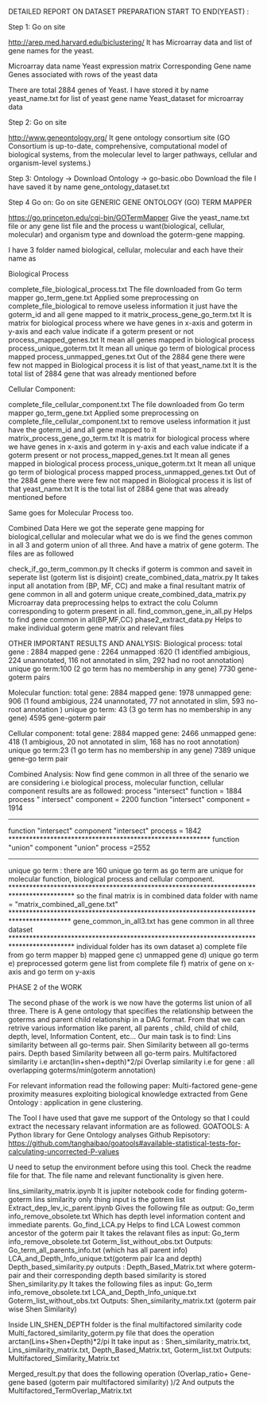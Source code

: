 DETAILED REPORT ON DATASET PREPARATION START TO END(YEAST) :

Step 1:  Go on site 

http://arep.med.harvard.edu/biclustering/
It has Microarray data and list of gene names for the yeast.

Microarray data name 
Yeast expression matrix
Corresponding Gene name
Genes associated with rows of the yeast data
 
There are total 2884 genes of Yeast.
I have stored it by name yeast_name.txt for list of yeast gene name
Yeast_dataset for microarray data

Step 2:  Go on site

http://www.geneontology.org/
It gene ontology consortium site
(GO Consortium is   up-to-date, comprehensive, computational model of biological systems, from the molecular level to larger pathways, cellular and organism-level systems.)

Step 3: Ontology -> Download Ontology ->  go-basic.obo 
Download the file  I have saved it by name gene_ontology_dataset.txt 


Step 4 Go on:  Go on site 
GENERIC GENE ONTOLOGY (GO) TERM MAPPER

https://go.princeton.edu/cgi-bin/GOTermMapper
Give the yeast_name.txt file or any gene list file and the process u want(biological, cellular, molecular) and organism type and download the goterm-gene mapping.

I have 3 folder named biological, cellular, molecular and each have their name as 

Biological Process

complete_file_biological_process.txt
The file downloaded from Go term mapper
go_term_gene.txt
Applied some preprocessing on complete_file_biological to remove useless information it just have the goterm_id and all gene mapped to it
matrix_process_gene_go_term.txt
It is matrix for biological process where we have genes in x-axis and goterm in y-axis and each value indicate if a goterm present or not
process_mapped_genes.txt
It mean all genes mapped in biological process
process_unique_goterm.txt
It mean all unique go term of biological process mapped
process_unmapped_genes.txt
Out of the 2884 gene there were few not mapped in Biological process it is list of that
yeast_name.txt
It is the total list of 2884 gene that was already mentioned before

Cellular Component:

complete_file_cellular_component.txt
The file downloaded from Go term mapper
go_term_gene.txt
Applied some preprocessing on complete_file_cellular_component.txt to remove useless information it just have the goterm_id and all gene mapped to it
matrix_process_gene_go_term.txt
It is matrix for biological process where we have genes in x-axis and goterm in y-axis and each value indicate if a goterm present or not
process_mapped_genes.txt
It mean all genes mapped in biological process
process_unique_goterm.txt
It mean all unique go term of biological process mapped
process_unmapped_genes.txt
Out of the 2884 gene there were few not mapped in Biological process it is list of that
yeast_name.txt
It is the total list of 2884 gene that was already mentioned before

Same goes for Molecular Process too.

Combined Data
Here we got the seperate gene mapping for biological,cellular and molecular what we do is we find the genes common in all 3 and goterm union of all three. And have a matrix of gene goterm.
The files are as followed

check_if_go_term_common.py
It checks if goterm is common and saveit in seperate list (goterm list is disjoint)
create_combined_data_matrix.py
It takes input all anotation from (BP, MF, CC) and make a final resultant matrix of gene common in all and goterm unique 
create_combined_data_matrix.py
Microarray data preprocessing helps to extract the colu
Column corresponding to goterm present in all.
find_common_gene_in_all.py
Helps to find gene common in all(BP,MF,CC)
phase2_extract_data.py
Helps to make individual goterm gene matrix and relevant files

OTHER IMPORTANT RESULTS AND ANALYSIS:
Biological process:
 total gene : 2884 
mapped gene : 2264
 unmapped :620 (1 identified ambigious,  224 unannotated, 116 not annotated in slim, 292 had no root annotation) 
unique go term:100 (2 go term has no membership in any gene) 
7730 gene-goterm pairs 

Molecular function: 
total gene: 2884
 mapped gene: 1978 
unmapped gene: 906 (1 found ambigious, 224 unannotated, 77 not annotated in slim, 593 no-root annotation ) unique go term: 43 (3 go term has no membership in any gene) 
4595 gene-goterm pair 

Cellular component: 
total gene: 2884 
mapped gene: 2466
 unmapped gene: 418 (1 ambigious, 20 not annotated in slim, 168 has no root annotation) 
unique go term:23 (1 go term has no membership in any gene) 
7389 unique gene-go term pair 

Combined Analysis:
Now find gene common in all three of the senario we are considering i.e biological process, molecular function, cellular component results are as followed: 
process "intersect" function = 1884 
process " intersect" component = 2200
 function "intersect" component = 1914
 ********************************************************* 
function "intersect" component "intersect" process = 1842 **********************************************************
 function "union" component "union" process =2552 
********************************************************** 
 unique go term : there are 160 unique go term as go term are unique for molecular function, biological process and cellular component. ****************************************************************************************** 
so the final matrix is in combined data folder with name = "matrix_combined_all_gene.txt" ***************************************************************************************** gene_common_in_all3.txt has gene common in all three dataset ****************************************************************************************** 
individual folder has its own dataset 
a) complete file from go term mapper 
b) mapped gene 
c) unmapped gene
 d) unique go term 
e) preprocessed goterm gene list from complete file
 f) matrix of gene on x-axis and go term on y-axis 


PHASE 2 of the WORK

The second phase of the work is we now have the goterms list union of all three. There is A gene ontology that specifies the relationship between the goterms and parent child relationship in a DAG format. From that we can retrive various information like parent, all parents , child, child of child, depth, level, Information Content, etc… 
Our main task is to find:
Lins similarity between all  go-terms  pair.
Shen Similarity between all go-terms pairs.
Depth based Similarity between all go-term pairs.
Multifactored similarity i.e arctan(lin+shen+depth)*2/pi
Overlap similarity i.e for gene : all overlapping goterms/min(goterm annotation)

For relevant information read the following paper:
Multi-factored gene-gene proximity measures exploiting biological knowledge extracted from Gene Ontology : application in gene clustering.

The Tool I have used that gave me support of the Ontology so that I could extract the necessary relavant information are as followed.
GOATOOLS: A Python library for Gene Ontology analyses
Github Repisotory: https://github.com/tanghaibao/goatools#available-statistical-tests-for-calculating-uncorrected-P-values

U need to setup the environment before using this tool. Check the readme file for that.
The file name and relevant functionality is given here.

lins_similarity_matrix.ipynb
It is jupiter notebook code for finding goterm-goterm lins similarity only thing input is the gotrem list
Extract_dep_lev_ic_parent.ipynb
Gives the following file as output:
Go_term info_remove_obsolete.txt
Which has depth level information content and immediate parents.
Go_find_LCA.py
Helps to find LCA
Lowest common ancestor of the goterm pair
It takes the relavant files as input:
Go_term info_remove_obsolete.txt
Goterm_list_without_obs.txt
Outputs: 
Go_term_all_parents_info.txt (which has all parent info)
LCA_and_Depth_Info_unique.txt(goterm pair lca and depth)
Depth_based_similarity.py
outputs : 
Depth_Based_Matrix.txt where goterm-pair and their corresponding depth based similarity is stored
Shen_similarity.py
It takes the following files as input:
Go_term info_remove_obsolete.txt
LCA_and_Depth_Info_unique.txt
Goterm_list_without_obs.txt
Outputs:
Shen_similarity_matrix.txt
(goterm pair wise Shen Similarity)

Inside LIN_SHEN_DEPTH folder is the final multifactored similarity code
Multi_factored_similarity_goterm.py file that  does the operation
arctan(Lins+Shen+Depth)*2/pi
It take input as :
Shen_similarity_matrix.txt, Lins_similarity_matrix.txt, Depth_Based_Matrix.txt, Goterm_list.txt
Outputs:
Multifactored_Similarity_Matrix.txt

Merged_result.py that does the following operation (Overlap_ratio+ Gene-gene based (goterm pair multifactored similarity)  )/2
And outputs the Multifactored_TermOverlap_Matrix.txt
























